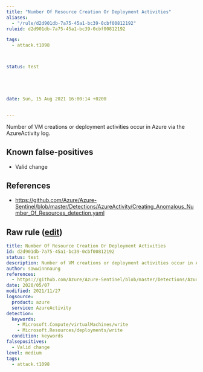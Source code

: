 ```yaml
---
title: "Number Of Resource Creation Or Deployment Activities"
aliases:
  - "/rule/d2d901db-7a75-45a1-bc39-0cbf00812192"
ruleid: d2d901db-7a75-45a1-bc39-0cbf00812192

tags:
  - attack.t1098



status: test





date: Sun, 15 Aug 2021 16:00:14 +0200


---
```


Number of VM creations or deployment activities occur in Azure via the AzureActivity log.

<!--more-->


## Known false-positives

* Valid change



## References

* https://github.com/Azure/Azure-Sentinel/blob/master/Detections/AzureActivity/Creating_Anomalous_Number_Of_Resources_detection.yaml


## Raw rule ([edit](https://github.com/SigmaHQ/sigma/edit/master/rules/cloud/azure/azure_creating_number_of_resources_detection.yml))
```yaml
title: Number Of Resource Creation Or Deployment Activities
id: d2d901db-7a75-45a1-bc39-0cbf00812192
status: test
description: Number of VM creations or deployment activities occur in Azure via the AzureActivity log.
author: sawwinnnaung
references:
  - https://github.com/Azure/Azure-Sentinel/blob/master/Detections/AzureActivity/Creating_Anomalous_Number_Of_Resources_detection.yaml
date: 2020/05/07
modified: 2021/11/27
logsource:
  product: azure
  service: AzureActivity
detection:
  keywords:
    - Microsoft.Compute/virtualMachines/write
    - Microsoft.Resources/deployments/write
  condition: keywords
falsepositives:
  - Valid change
level: medium
tags:
  - attack.t1098

```
